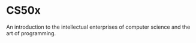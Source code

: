 # CS50x
An introduction to the intellectual enterprises of computer science and the art of programming.

